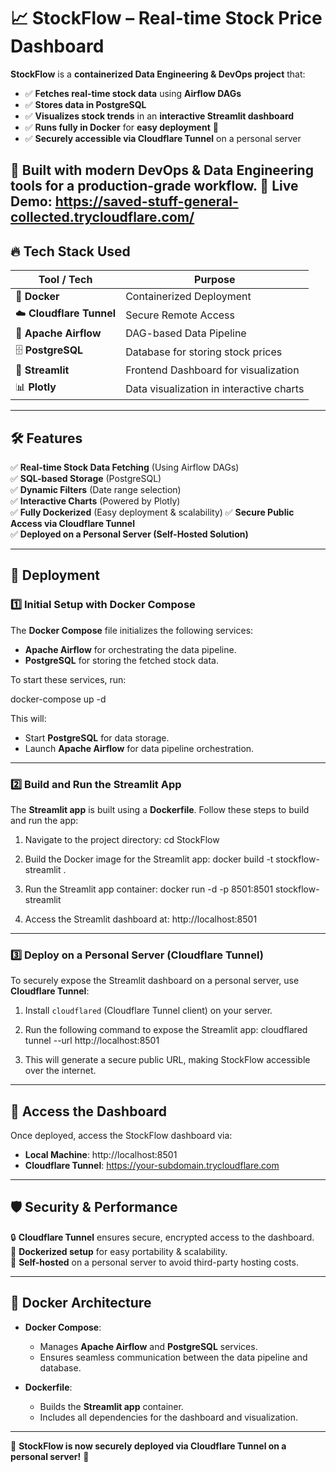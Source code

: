 # 📈 StockFlow – Real-time Stock Price Dashboard

**StockFlow** is a **containerized Data Engineering & DevOps project** that:
- ✅ **Fetches real-time stock data** using **Airflow DAGs**
- ✅ **Stores data in PostgreSQL**
- ✅ **Visualizes stock trends** in an **interactive Streamlit dashboard**
- ✅ **Runs fully in Docker** for **easy deployment** 🎯  
- ✅ **Securely accessible via Cloudflare Tunnel** on a personal server

🚀 **Built with modern DevOps & Data Engineering tools for a production-grade workflow.**
🔗 **Live Demo:** https://saved-stuff-general-collected.trycloudflare.com/
---

## 🔥 Tech Stack Used

| Tool / Tech             | Purpose                                  |
|-------------------------|------------------------------------------|
| 🐳 **Docker**           | Containerized Deployment                 |
| ☁️ **Cloudflare Tunnel** | Secure Remote Access                     |
| 🔄 **Apache Airflow**    | DAG-based Data Pipeline                  |
| 🗄️ **PostgreSQL**        | Database for storing stock prices        |
| 🎨 **Streamlit**        | Frontend Dashboard for visualization     |
| 📊 **Plotly**           | Data visualization in interactive charts |

---

## 🛠 Features

✅ **Real-time Stock Data Fetching** (Using Airflow DAGs)  
✅ **SQL-based Storage** (PostgreSQL)  
✅ **Dynamic Filters** (Date range selection)  
✅ **Interactive Charts** (Powered by Plotly)  
✅ **Fully Dockerized** (Easy deployment & scalability)
✅ **Secure Public Access via Cloudflare Tunnel**  
✅ **Deployed on a Personal Server (Self-Hosted Solution)**  

---

## 🚀 Deployment

### **1️⃣ Initial Setup with Docker Compose**

The **Docker Compose** file initializes the following services:
- **Apache Airflow** for orchestrating the data pipeline.
- **PostgreSQL** for storing the fetched stock data.

To start these services, run:

docker-compose up -d

This will:
- Start **PostgreSQL** for data storage.
- Launch **Apache Airflow** for data pipeline orchestration.

---

### **2️⃣ Build and Run the Streamlit App**

The **Streamlit app** is built using a **Dockerfile**. Follow these steps to build and run the app:

1. Navigate to the project directory:
   cd StockFlow

2. Build the Docker image for the Streamlit app:
   docker build -t stockflow-streamlit .

3. Run the Streamlit app container:
   docker run -d -p 8501:8501 stockflow-streamlit

4. Access the Streamlit dashboard at:
   http://localhost:8501

---

### **3️⃣ Deploy on a Personal Server (Cloudflare Tunnel)**

To securely expose the Streamlit dashboard on a personal server, use **Cloudflare Tunnel**:

1. Install `cloudflared` (Cloudflare Tunnel client) on your server.

2. Run the following command to expose the Streamlit app:
   cloudflared tunnel --url http://localhost:8501

3. This will generate a secure public URL, making StockFlow accessible over the internet.

---

## 📌 Access the Dashboard

Once deployed, access the StockFlow dashboard via:
- **Local Machine**: http://localhost:8501
- **Cloudflare Tunnel**: https://your-subdomain.trycloudflare.com

---

## 🛡 Security & Performance

🔒 **Cloudflare Tunnel** ensures secure, encrypted access to the dashboard.  
🚀 **Dockerized setup** for easy portability & scalability.  
📡 **Self-hosted** on a personal server to avoid third-party hosting costs.  

---

## 🐳 Docker Architecture

- **Docker Compose**:
  - Manages **Apache Airflow** and **PostgreSQL** services.
  - Ensures seamless communication between the data pipeline and database.

- **Dockerfile**:
  - Builds the **Streamlit app** container.
  - Includes all dependencies for the dashboard and visualization.

---

🚀 **StockFlow is now securely deployed via Cloudflare Tunnel on a personal server!** 🎯  
